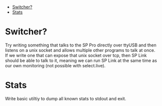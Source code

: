 <!-- TOC -->

- [Switcher?](#switcher)
- [Stats](#stats)

<!-- /TOC -->

# Switcher?

Try writing something that talks to the SP Pro directly over ttyUSB and then listens on a unix socket and allows multiple other programs to talk at once. If we write one that can expose that unix socket over tcp, then SP Link should be able to talk to it, meaning we can run SP Link at the same time as our own monitoring (not possible with select.live).

# Stats

Write basic utiltiy to dump all known stats to stdout and exit.
